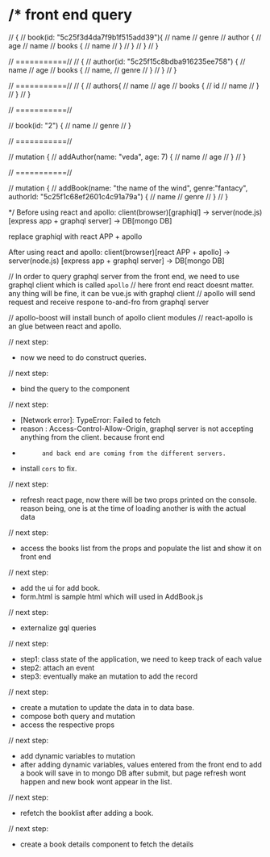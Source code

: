 /*
 front end query
 ===============
 // {
 //     book(id: "5c25f3d4da7f9b1f515add39"){
 //         name
 //         genre
 //         author {
 //             age
 //             name
 //             books {
 //                 name
 //             }
 //         }
 //     }
 // }

 // ===========//
 // {
 //     author(id: "5c25f15c8bdba916235ee758") {
 //         name
 //         age
 //         books {
 //             name,
 //                 genre
 //         }
 //     }
 // }

// ===========//
// {
//     authors{
//         name
//         age
//         books {
//             id
//             name
//         }
//     }
// }

// ===========//

// book(id: "2") {
//     name
//     genre
// }

// ===========//

 // mutation {
 //     addAuthor(name: "veda", age: 7) {
 //         name
 //         age
 //     }
 // }

// ===========//

 // mutation {
 //     addBook(name: "the name of the wind", genre:"fantacy", authorId: "5c25f1c68ef2601c4c91a79a") {
 //         name
 //         genre
 //     }
 // }

 */
Before using react and apollo:
client(browser)[graphiql] -> server(node.js) [express app + graphql server] -> DB[mongo DB]

replace graphiql with react APP + apollo

After using react and apollo:
client(browser)[react APP + apollo] -> server(node.js) [express app + graphql server] -> DB[mongo DB]


// In order to query graphql server from the front end, we need to use graphql client which is called `apollo`
// here front end react doesnt matter. any thing will be fine, it can be vue.js with graphql client
// apollo will send request and receive respone to-and-fro from graphql server

// apollo-boost will install bunch of apollo client modules
// react-apollo is an glue between react and apollo.

// next step:
- now we need to do construct queries.

// next step:
- bind the query to the component

// next step:
- [Network error]: TypeError: Failed to fetch
- reason : Access-Control-Allow-Origin, graphql server is not accepting anything from the client. because front end
-           and back end are coming from the different servers.
- install `cors` to fix.

// next step:
- refresh react page, now there will be two props printed on the console. reason being, one is at the time of loading
    another is with the actual data

// next step:
- access the books list from the props and populate the list and show it on front end

// next step:
- add the ui for add book.
- form.html is sample html which will used in AddBook.js

// next step:
- externalize gql queries

// next step:
- step1: class state of the application, we need to keep track of each value
- step2: attach an event
- step3: eventually make an mutation to add the record

// next step:
- create a mutation to update the data in to data base.
- compose both query and mutation
- access the respective props

// next step:
- add dynamic variables to mutation
- after adding dynamic variables, values entered from the front end to add a book will save in to mongo DB after submit, but page refresh
    wont happen and new book wont appear in the list.

// next step:
- refetch the booklist after adding a book.

// next step:
- create a book details component to fetch the details
